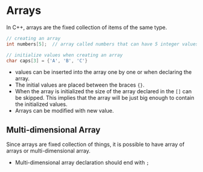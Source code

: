 # Arrays

In C++, arrays are the fixed collection of items of the same type.

```c++
// creating an array
int numbers[5];  // array called numbers that can have 5 integer values.

// initialize values when creating an array
char caps[3] = {'A', 'B', 'C'}
```

- values can be inserted into the array one by one or when declaring the array.
- The initial values are placed between the braces `{}`.
- When the array is initialized the size of the array declared in the `[]` can be skipped.
This implies that the array will be just big enough to contain the initialized values.
- Arrays can be modified with new value.

## Multi-dimensional Array

Since arrays are fixed collection of things, it is possible to have array of arrays or
multi-dimensional array.

- Multi-dimensional array declaration should end with `;`
